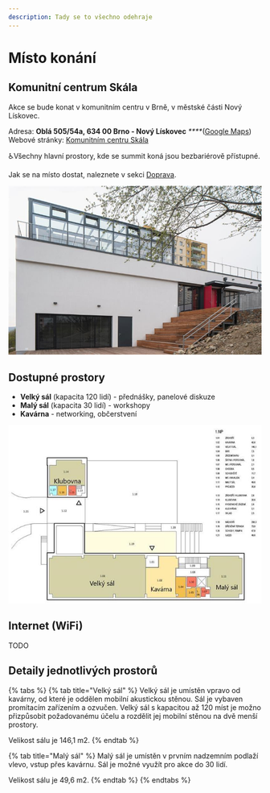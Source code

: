 ```yaml
---
description: Tady se to všechno odehraje
---
```


# Místo konání

## Komunitní centrum Skála

Akce se bude konat v komunitním centru v Brně, v městské části Nový Lískovec.

Adresa: **Oblá 505/54a, 634 00 Brno - Nový Lískovec** _****_\([Google Maps](https://goo.gl/maps/wbZFMrzfBHDTtRRK8)\)  
Webové stránky: [Komunitním centru Skála](https://novy-liskovec.cz/komunitni-centrum-skala/ds-1389)

♿Všechny hlavní prostory, kde se summit koná jsou bezbariérově přístupné.

Jak se na místo dostat, naleznete v sekci [Doprava](prakticke-informace/doprava.md).

![](.gitbook/assets/kc-skala.jpeg)

## Dostupné prostory

* **Velký sál** \(kapacita 120 lidí\) - přednášky, panelové diskuze
* **Malý sál** \(kapacita 30 lidí\) - workshopy
* **Kavárna** - networking, občerstvení

![Sch&#xE9;ma Komunitn&#xED;ho centra Sk&#xE1;la - 1. nadzemn&#xED; podla&#x17E;&#xED;](.gitbook/assets/kc-skala-pudorys-1np%20%281%29.jpeg)

## Internet \(WiFi\)

TODO 

## Detaily jednotlivých prostorů

{% tabs %}
{% tab title="Velký sál" %}
Velký sál je umístěn vpravo od kavárny, od které je oddělen mobilní akustickou stěnou. Sál je vybaven promítacím zařízením a ozvučen. Velký sál s kapacitou až 120 míst je možno přizpůsobit požadovanému účelu a rozdělit jej mobilní stěnou na dvě menší prostory.

Velikost sálu je 146,1 m2.
{% endtab %}

{% tab title="Malý sál" %}
Malý sál je umístěn v prvním nadzemním podlaží vlevo, vstup přes kavárnu. Sál je možné využít pro akce do 30 lidí.

Velikost sálu je 49,6 m2.
{% endtab %}
{% endtabs %}



